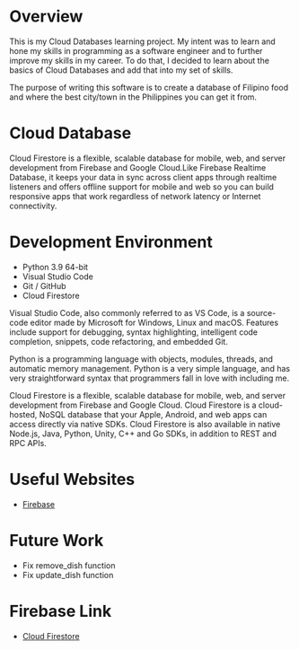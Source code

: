 # Overview

This is my Cloud Databases learning project. My intent was to learn and hone my skills in programming as a software engineer and to further improve my skills in my career. To do that, I decided to learn about the basics of Cloud Databases and add that into my set of skills.

The purpose of writing this software is to create a database of Filipino food and where the best city/town in the Philippines you can get it from.

<!-- [Software Demo Video](http://youtube.link.goes.here) -->

# Cloud Database

Cloud Firestore is a flexible, scalable database for mobile, web, and server development from Firebase and Google Cloud.Like Firebase Realtime Database, it keeps your data in sync across client apps through realtime listeners and offers offline support for mobile and web so you can build responsive apps that work regardless of network latency or Internet connectivity.

# Development Environment

- Python 3.9 64-bit
- Visual Studio Code
- Git / GitHub
- Cloud Firestore

Visual Studio Code, also commonly referred to as VS Code, is a source-code editor made by Microsoft for Windows, Linux and macOS. Features include support for debugging, syntax highlighting, intelligent code completion, snippets, code refactoring, and embedded Git.

Python is a programming language with objects, modules, threads, and automatic memory management. Python is a very simple language, and has very straightforward syntax that programmers fall in love with including me.

Cloud Firestore is a flexible, scalable database for mobile, web, and server development from Firebase and Google Cloud. Cloud Firestore is a cloud-hosted, NoSQL database that your Apple, Android, and web apps can access directly via native SDKs. Cloud Firestore is also available in native Node.js, Java, Python, Unity, C++ and Go SDKs, in addition to REST and RPC APIs.

# Useful Websites

* [Firebase](https://firebase.google.com/docs/firestore)

# Future Work

* Fix remove_dish function
* Fix update_dish function

# Firebase Link
* [Cloud Firestore](https://console.firebase.google.com/u/0/project/filipino-food-8d8cf/firestore/data/~2Fdish~2Fadobo)